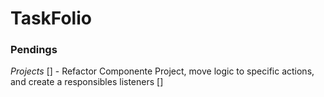 # TaskFolio


### Pendings

 _Projects_
   [] - Refactor Componente Project, move logic to specific actions, and create a responsibles listeners
   []

